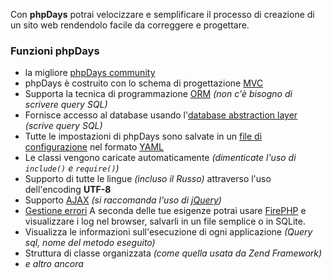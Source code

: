 Con **phpDays** potrai velocizzare e semplificare il processo di creazione di un sito web rendendolo facile da correggere e progettare.

### Funzioni phpDays ###

  * la migliore [phpDays community](http://code.google.com/p/phpdays/people/list)
  * phpDays è costruito con lo schema di progettazione [MVC](ItMvc.md)
  * Supporta la tecnica di programmazione [ORM](ItLibDaysDbTable.md) _(non c'è bisogno di scrivere query SQL)_
  * Fornisce accesso al database usando l'[database abstraction layer](ItLibDaysDb.md) _(scrive query SQL)_
  * Tutte le impostazioni di phpDays sono salvate in un [file di configurazione](ItLibDaysConfig.md) nel formato [YAML](http://en.wikipedia.org/wiki/YAML)
  * Le classi vengono caricate automaticamente _(dimenticate l'uso di `include()` e `require()`)_
  * Supporto di tutte le lingue _(incluso il Russo)_ attraverso l'uso dell'encoding **UTF-8**
  * Supporto [AJAX](ItAjax.md) _(si raccomanda l'uso di [jQuery](http://jquery.com))_
  * [Gestione errori](ItDaysLog.md) A seconda delle tue esigenze potrai usare [FirePHP](http://firephp.org) e visualizzare i log nel browser, salvarli in un file semplice o in SQLite.
  * Visualizza le informazioni sull'esecuzione di ogni applicazione _(Query sql, nome del metodo eseguito)_
  * Struttura di classe organizzata _(come quella usata da Zend Framework)_
  * _e altro ancora_